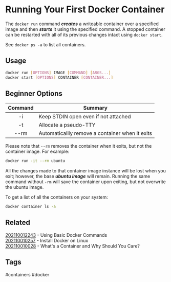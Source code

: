 # Running Your First Docker Container
The ```docker run``` command ***creates*** a writeable container over a
specified image and then ***starts*** it using the specified command. A stopped
container can be restarted with all of its previous changes intact using
```docker start```.

See ```docker ps -a``` to list all containers.


## Usage
```bash
docker run [OPTIONS] IMAGE [COMMAND] [ARGS...]
docker start [OPTIONS] CONTAINER [CONTAINER...]
```


## Beginner Options
|    Command    |    Summary                                            |
|    :-:        |    -                                                  |
|    -i         |    Keep STDIN open even if not attached               |
|    -t         |    Allocate a pseudo-TTY                              |
|    --rm       |    Automaticallly remove a container when it exits    |

Please note that ```--rm``` removes the container when it exits, but not the 
container image. For example:
```bash
docker run -it --rm ubuntu
```
All the changes made to that container image instance will be lost when you
exit; however, the base ***ubuntu image*** will remain. Running the same command
without ```-rm``` will save the container upon exiting, but not overwrite the
ubuntu image.

To get a list of all the containers on your system:
```bash
docker container ls -a
```


## Related
[202110012243](../202110012243) - Using Basic Docker Commands \
[202110010257](../202110010257) - Install Docker on Linux \
[202110010028](../202110010028) - What's a Container and Why Should You Care?


## Tags
#containers #docker
